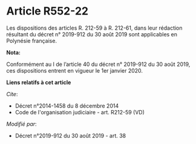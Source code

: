 # Article R552-22

Les dispositions des articles R. 212-59 à R. 212-61, dans leur rédaction résultant du          décret n° 2019-912 du 30 août
2019  sont applicables en Polynésie française.

**Nota:**

Conformément au I de l’article 40 du décret n° 2019-912 du 30 août 2019, ces dispositions entrent en vigueur le 1er janvier
2020.

**Liens relatifs à cet article**

_Cite_:

  - Décret n°2014-1458 du 8 décembre 2014
  - Code de l'organisation judiciaire - art. R212-59 (VD)

_Modifié par_:

  - Décret n°2019-912 du 30 août 2019 - art. 38
